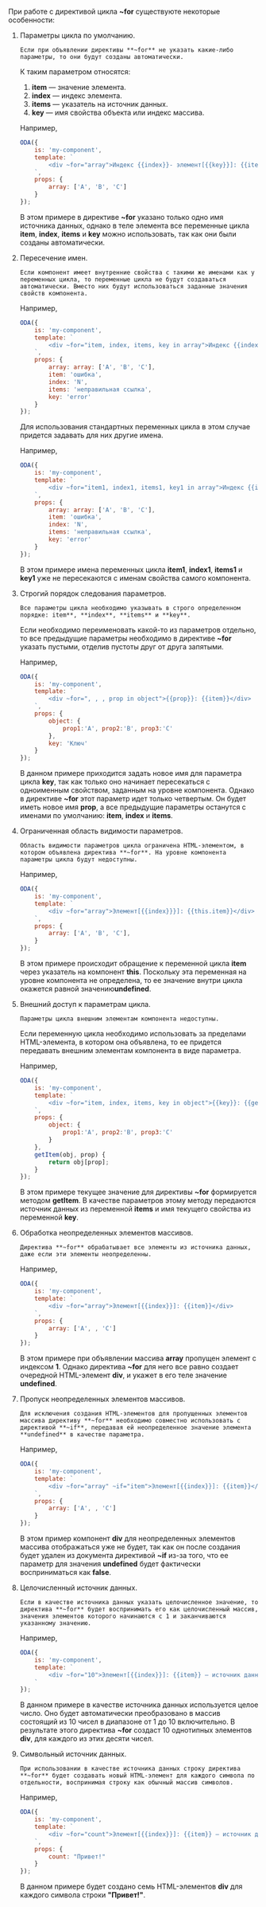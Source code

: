 ﻿При работе с директивой цикла **~for** существуюте некоторые особенности:

1. Параметры цикла по умолчанию.

    ```info_md_hideicon
    Если при объявлении директивы **~for** не указать какие-либо параметры, то они будут созданы автоматически.
    ```

    К таким параметром относятся:

    1. **item** — значение элемента.
    1. **index** — индекс элемента.
    1. **items** — указатель на источник данных.
    1. **key** — имя свойства объекта или индекс массива.

    Например,

    ```javascript _run_edit_[my-component.js]
    ODA({
        is: 'my-component',
        template: `
            <div ~for="array">Индекс {{index}}- элемент[{{key}}]: {{item}} -- array: {{items}}</div>
        `,
        props: {
            array: ['A', 'B', 'C']
        }
    });
    ```

    В этом примере в директиве **~for** указано только одно имя источника данных, однако в теле элемента все переменные цикла **item**, **index**, **items** и **key** можно использовать, так как они были созданы автоматически.

1. Пересечение имен.

    ```info_md_hideicon
    Если компонент имеет внутренние свойства с такими же именами как у переменных цикла, то переменные цикла не будут создаваться автоматически. Вместо них будут использоваться заданные значения свойств компонента.
    ```

    Например,

    ```javascript _run_edit_[my-component.js]
    ODA({
        is: 'my-component',
        template: `
            <div ~for="item, index, items, key in array">Индекс {{index}}- элемент[{{key}}]: {{item}} -- array: {{items}}</div>
        `,
        props: {
            array: array: ['A', 'B', 'C'],
            item: 'ошибка',
            index: 'N',
            items: 'неправильная ссылка',
            key: 'error'
        }
    });
    ```

    Для использования стандартных переменных цикла в этом случае придется задавать для них другие имена.

    Например,

    ```javascript _run_edit_[my-component.js]
    ODA({
        is: 'my-component',
        template: `
            <div ~for="item1, index1, items1, key1 in array">Индекс {{index1}}- элемент[{{key1}}]: {{item1}} -- array: {{items1}}</div>
        `,
        props: {
            array: array: ['A', 'B', 'C'],
            item: 'ошибка',
            index: 'N',
            items: 'неправильная ссылка',
            key: 'error'
        }
    });
    ```

    В этом примере имена переменных цикла **item1**, **index1**, **items1** и **key1** уже не пересекаются с именам свойства самого компонента.

1. Строгий порядок следования параметров.

    ```info_md_hideicon
    Все параметры цикла необходимо указывать в строго определенном порядке: item**, **index**, **items** и **key**.
    ```

    Если необходимо переименовать какой-то из параметров отдельно, то все предыдущие параметры необходимо в директиве **~for** указать пустыми, отделив пустоты друг от друга запятыми.

    Например,

    ```javascript _run_edit_[my-component.js]
    ODA({
        is: 'my-component',
        template: `
            <div ~for=", , , prop in object">{{prop}}: {{item}}</div>
        `,
        props: {
            object: {
                prop1:'A', prop2:'B', prop3:'C'
            },
            key: 'Ключ'
        }
    });
    ```

    В данном примере приходится задать новое имя для параметра цикла **key**, так как только оно начинает пересекаться с одноименным свойством, заданным на уровне компонента. Однако в директиве **~for** этот параметр идет только четвертым. Он будет иметь новое имя **prop**, а все предыдущие параметры останутся с именами по умолчанию: **item**, **index** и **items**.

1. Ограниченная область видимости параметров.

    ```info_md_hideicon
    Область видимости параметров цикла ограничена HTML-элементом, в котором объявлена директива **~for**. На уровне компонента параметры цикла будут недоступны.
    ```

    Например,

    ```javascript _run_edit_[my-component.js]
    ODA({
        is: 'my-component',
        template: `
            <div ~for="array">Элемент[{{index}}}]: {{this.item}}</div>
        `,
        props: {
            array: ['A', 'B', 'C'],
        }
    });
    ```

    В этом примере происходит обращение к переменной цикла **item** через указатель на компонент **this**. Поскольку эта переменная на уровне компонента не определена, то ее значение внутри цикла окажется равной значению**undefined**.

1. Внешний доступ к параметрам цикла.

    ```info_md_hideicon
    Параметры цикла внешним элементам компонента недоступны.
    ```

    Если переменную цикла необходимо использовать за пределами HTML-элемента, в котором она объявлена, то ее придется передавать внешним элементам компонента в виде параметра.

    Например,

    ```javascript _run_edit_[my-component.js]
    ODA({
        is: 'my-component',
        template: `
            <div ~for="item, index, items, key in object">{{key}}: {{getItem(items,key)}}</div>
        `,
        props: {
            object: {
                prop1:'A', prop2:'B', prop3:'C'
            }
        },
        getItem(obj, prop) {
            return obj[prop];
        }
    });
    ```

    В этом примере текущее значение для директивы **~for** формируется методом **getItem**. В качестве параметров этому методу передаются источник данных из переменной **items** и имя текущего свойства из переменной **key**.

1. Обработка неопределенных элементов массивов.

    ```info_md_hideicon
    Директива **~for** обрабатывает все элементы из источника данных, даже если эти элементы неопределенны.
    ```

    Например,

    ```javascript _run_edit_[my-component.js]
    ODA({
        is: 'my-component',
        template: `
            <div ~for="array">Элемент[{{index}}]: {{item}}</div>
        `,
        props: {
            array: ['A', , 'C']
        }
    });
    ```

    В этом примере при объявлении массива **array** пропущен элемент с индексом **1**. Однако директива **~for** для него все равно создает очередной HTML-элемент **div**, и укажет в его теле значение **undefined**.

1. Пропуск неопределенных элементов массивов.

    ```info_md_hideicon
    Для исключения создания HTML-элементов для пропущенных элементов массива директиву **~for** необходимо совместно использовать с директивой **~if**, передавая ей неопределенное значение элемента **undefined** в качестве параметра.
    ```

    Например,

    ```javascript _run_edit_[my-component.js]
    ODA({
        is: 'my-component',
        template: `
            <div ~for="array" ~if="item">Элемент[{{index}}]: {{item}}</div>
        `,
        props: {
            array: ['A', , 'C']
        }
    });
    ```

    В этом пример компонент **div** для неопределенных элементов массива отображаться уже не будет, так как он после создания будет удален из документа директивой **~if** из-за того, что ее параметр для значения **undefined** будет фактически восприниматься как **false**.

1. Целочисленный источник данных.

    ```info_md_hideicon
    Если в качестве источника данных указать целочисленное значение, то директива **~for** будет воспринимать его как целочисленный массив, значения элементов которого начинаются с 1 и заканчиваются указанному значению.
    ```

    Например,

    ```javascript _run_edit_[my-component.js]
    ODA({
        is: 'my-component',
        template: `
            <div ~for="10">Элемент[{{index}}]: {{item}} – источник данных: [{{items}}]</div>
        `
    });
    ```

    В данном примере в качестве источника данных используется целое число. Оно будет автоматически преобразовано в массив состоящий из 10 чисел в диапазоне от 1 до 10 включительно. В результате этого директива **~for** создаст 10 однотипных элементов **div**, для каждого из этих десяти чисел.

1. Символьный источник данных.

    ```info_md_hideicon
    При использовании в качестве источника данных строку директива **~for** будет создавать новый HTML-элемент для каждого символа по отдельности, воспринимая строку как обычный массив символов.
    ```

    Например,

    ```javascript _run_edit_[my-component.js]
    ODA({
        is: 'my-component',
        template: `
            <div ~for="count">Элемент[{{index}}]: {{item}} – источник данных: [{{items}}]</div>
        `,
        props: {
            count: "Привет!"
        }
    });
    ```

    В данном примере будет создано семь HTML-элементов **div** для каждого символа строки **"Привет!"**.